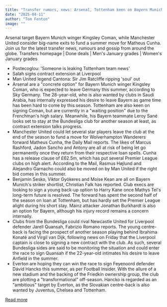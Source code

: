 ```yaml
---
title: "Transfer rumors, news: Arsenal, Tottenham keen on Bayern Munich's Kingsley Coman"
date: "2025-04-11"
author: "Tom Fenton"
image: ""
---
```


Arsenal target Bayern Munich winger Kingsley Coman, while Manchester United consider big-name exits to fund a summer move for Matheus Cunha. Join us for the latest transfer news, rumours and gossip from around the globe.
Transfers homepage | Done deals | Men's January grades | Women's January grades
- Postecoglou: 'Someone is leaking Tottenham team news'
- Salah signs contract extension at Liverpool
- Man United legend Cantona: Sir Jim Ratcliffe ripping 'soul' out
- Arsenal are a "concrete option" for Bayern Munich winger Kingsley Coman, who is expected to leave Germany this summer, according to Sky Germany. The 28-year-old, who is also wanted by clubs in Saudi Arabia, has internally expressed his desire to leave Bayern as game time has been hard to come by this season. Tottenham are also keen on signing Coman, but are currently in a "waiting position" due to the Frenchman's high salary. Meanwhile, his Bayern teammate Leroy Sané looks set to stay at the Bundesliga club for another season at least, as contract extension talks progress.
- Manchester United could let several star players leave the club at the end of the season to fund a move for Wolverhampton Wanderers forward Matheus Cunha, the Daily Mail reports. The likes of Marcus Rashford, Jadon Sancho and Antony are all at risk of being let go permanently once they return from their respective loan spells. Cunha has a release clause of £62.5m, which has put several Premier League clubs on high alert. According to the Mail, Rasmus Højlund and Alejandro Garnacho could also be moved on by Man United if the right bid comes in this summer.
- Benjamin Sesko, Viktor Gyökeres and Moise Kean are all on Bayern Munich's striker shortlist, Christian Falk has reported. Club execs are looking to sign a young back-up option to Harry Kane once Mathys Tel's long-term future is resolved. The forward has spent the second half of the season on loan at Tottenham, but has hardly set the Premier League alight during his short stay. Mainz attacker Jonathan Burkhardt is also an option for Bayern, although his injury record remains a concern internally.
- Clubs from the Bundesliga could rival Newcastle United for Liverpool defender Jarell Quansah, Fabrizio Romano reports. The young centre-back is facing the prospect of another season playing behind Ibrahima Konaté and Virgil van Dijk, following news on Friday that the Liverpool captain is close to signing a new contract with the club. As such, several Bundesliga sides are said to be monitoring the situation and could enter the race to sign Quansah if the 22-year-old intimates his desire to leave Anfield in the summer.
- Everton are hoping they can win the race to sign Feyenoord defender Dávid Hancko this summer, as per Football Insider. With the allure of a new stadium and the backing of the Friedkin ownership group, the club are plotting a "transformational" off-season. Hancko is regarded as an "ambitious" target by Everton, as the Slovakian centre-back is also wanted by Juventus, Chelsea and Tottenham.

[Read more](https://www.espn.com/soccer/story/_/id/44635346/transfer-rumors-news-arsenal-tottenham-bayern-munich-coman)
